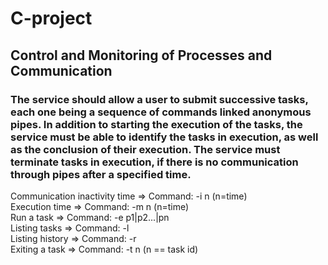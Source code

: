 # C-project

## Control and Monitoring of Processes and Communication

### The service should allow a user to submit successive tasks, each one being a sequence of commands linked anonymous pipes. In addition to starting the execution of the tasks, the service must be able to identify the tasks in execution, as well as the conclusion of their execution. The service must terminate tasks in execution, if there is no communication through pipes after a specified time.

Communication inactivity time => Command: -i n (n=time)<br>
Execution time => Command: -m n (n=time)<br>
Run a task => Command: -e p1|p2...|pn<br>
Listing tasks => Command: -l<br>
Listing history => Command: -r<br>
Exiting a task => Command: -t n (n == task id)
